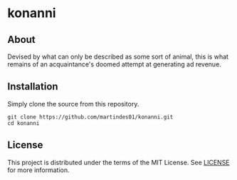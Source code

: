 # konanni

## About

Devised by what can only be described as some sort of animal, this is what remains of an acquaintance's doomed attempt at generating ad revenue.

## Installation

Simply clone the source from this repository.

```shell
git clone https://github.com/martindes01/konanni.git
cd konanni
```

## License

This project is distributed under the terms of the MIT License.
See [LICENSE](LICENSE) for more information.
